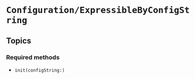 # ``Configuration/ExpressibleByConfigString``

## Topics

### Required methods

- ``init(configString:)``

